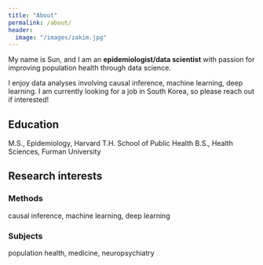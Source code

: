 ```yaml
---
title: "About"
permalink: /about/
header:
  image: "/images/zakim.jpg"
---
```

My name is Sun, and I am an **epidemiologist/data scientist** with passion for improving population health through data science.

I enjoy data analyses involving causal inference, machine learning, deep learning. I am currently looking for a job in South Korea, so please reach out if interested!

## Education
M.S., Epidemiology, Harvard T.H. School of Public Health
B.S., Health Sciences, Furman University

## Research interests
### Methods
causal inference, machine learning, deep learning
### Subjects
population health, medicine, neuropsychiatry
